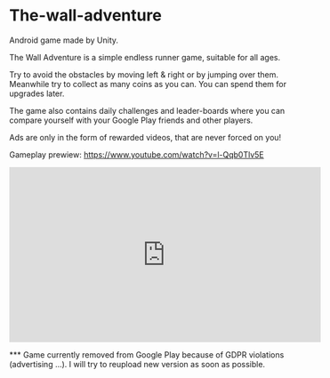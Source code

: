 # The-wall-adventure


Android game made by Unity.

The Wall Adventure is a simple endless runner game, suitable for all ages.

Try to avoid the obstacles by moving left & right or by jumping over them.
Meanwhile try to collect as many coins as you can. You can spend them for upgrades later.

The game also contains daily challenges and leader-boards where you can compare yourself with your Google Play friends and other players.

Ads are only in the form of rewarded videos, that are never forced on you!


Gameplay prewiew:
https://www.youtube.com/watch?v=l-Qqb0Tlv5E
<iframe width="560" height="315" src="https://www.youtube.com/embed/l-Qqb0Tlv5E" frameborder="0" allow="accelerometer; autoplay; encrypted-media; gyroscope; picture-in-picture" allowfullscreen></iframe>



*** Game currently removed from Google Play because of GDPR violations (advertising ...). I will try to reupload new version as soon as possible.

